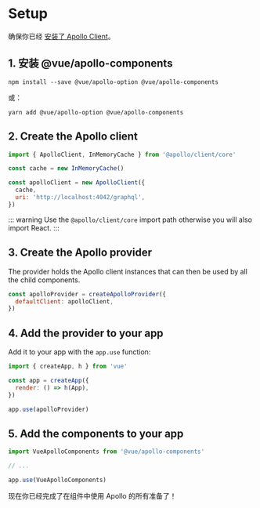 # Setup

确保你已经 [安装了 Apollo Client](../guide/installation.md)。

## 1. 安装 @vue/apollo-components

```
npm install --save @vue/apollo-option @vue/apollo-components
```

或：

```
yarn add @vue/apollo-option @vue/apollo-components
```

## 2. Create the Apollo client

```js
import { ApolloClient, InMemoryCache } from '@apollo/client/core'

const cache = new InMemoryCache()

const apolloClient = new ApolloClient({
  cache,
  uri: 'http://localhost:4042/graphql',
})

```

::: warning
Use the `@apollo/client/core` import path otherwise you will also import React.
:::

## 3. Create the Apollo provider

The provider holds the Apollo client instances that can then be used by all the child components.

```js
const apolloProvider = createApolloProvider({
  defaultClient: apolloClient,
})
```
## 4. Add the provider to your app

Add it to your app with the `app.use` function:

```js
import { createApp, h } from 'vue'

const app = createApp({
  render: () => h(App),
})

app.use(apolloProvider)
```

## 5. Add the components to your app

```js
import VueApolloComponents from '@vue/apollo-components'

// ...

app.use(VueApolloComponents)
```

现在你已经完成了在组件中使用 Apollo 的所有准备了！
